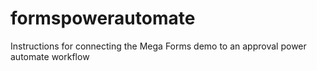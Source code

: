 # formspowerautomate
Instructions for connecting the Mega Forms demo to an approval power automate workflow
